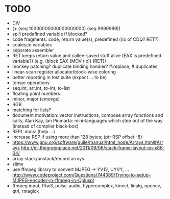 # TODO

* DIV
* (+ (seq 10000000000000000000) (seq 9999999))
* spill predefined variable if blocked?
* code fragments: code, return value(s), predefined (i/o of CDQ? RET?)
* coalesce variables
* separate assembler
* RET keeps return value and callee-saved stuff alive (EAX is predefined variable?)
  (e.g. (block EAX (MOV r x)) (RET))
* monkey patching? duplicate binding handler?
  #:replace, #:duplicates
* linear-scan register allocator/block-wise coloring
* better reporting in test suite (expect ... to be)
* tensor operations
* seq.int, arr.int, to-int, to-list
* floating point numbers
* minor, major (cmovge)
* RGB
* matching for lists?
* document motivation: vector instructions, compose array functions and calls,
  Alan Kay, Ian Piumarta: mini-languages which step out of the way (instead of compiler black-box)
* REPL docs: (help ...)
* increase RSP if using more than 128 bytes; (ptr <int> RSP offset -8)
* https://www.gnu.org/software/guile/manual/html_node/Arrays.html#Arrays
  http://eli.thegreenplace.net/2011/09/06/stack-frame-layout-on-x86-64/
* array stack/unstack/record arrays
* slimv
* use ffmpeg library to convert MJPEG -> YV12, UYVY, ...
  http://www.codeproject.com/Questions/744389/Trying-to-setup-MJPEG-encoder-in-ffmpeg-in-Cpluspl
* ffmpeg input, fftw3, pulse-audio, hypercomplex, kinect, linalg, opencv, qt4, rmagick
